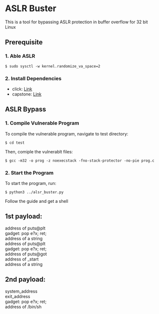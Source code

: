 # ASLR Buster
This is a tool for bypassing ASLR protection in buffer overflow for 32 bit Linux

## Prerequisite

### 1. Able ASLR

~~~
$ sudo sysctl -w kernel.randomize_va_space=2
~~~

### 2. Install Dependencies
- click: [Link](https://pypi.org/project/click/)
- capstone: [Link](https://www.capstone-engine.org/documentation.html)

## ASLR Bypass

### 1. Compile Vulnerable Program
To compile the vulnerable program, navigate to test directory:

~~~
$ cd test
~~~

Then, comiple the vulnerablt files:

~~~
$ gcc -m32 -o prog -z noexecstack -fno-stack-protector -no-pie prog.c
~~~

### 2. Start the Program

To start the program, run:

~~~
$ python3 ../alsr_buster.py
~~~

Follow the guide and get a shell


## 1st payload:
address of puts@plt\
gadget: pop e?x; ret;\
address of a string\
address of puts@plt\
gadget: pop e?x; ret;\
address of puts@got\
address of _start\
address of a string

## 2nd payload:
system_address\
exit_address\
gadget: pop e?x; ret;\
address of /bin/sh

